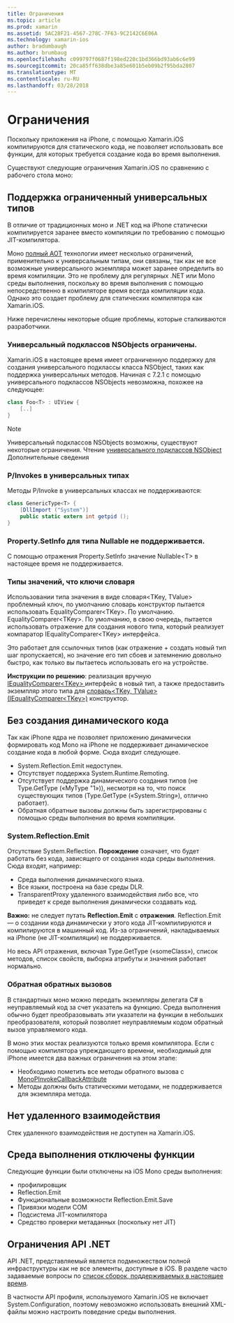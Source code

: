 ```yaml
---
title: Ограничения
ms.topic: article
ms.prod: xamarin
ms.assetid: 5AC28F21-4567-278C-7F63-9C2142C6E06A
ms.technology: xamarin-ios
author: bradumbaugh
ms.author: brumbaug
ms.openlocfilehash: c099797f0687f198ed220c1bd366bd93ab6c6e99
ms.sourcegitcommit: 20ca85ff638dbe3a85e601b5eb09b2f95bda2807
ms.translationtype: MT
ms.contentlocale: ru-RU
ms.lasthandoff: 03/28/2018
---
```

# <a name="limitations"></a>Ограничения

Поскольку приложения на iPhone, с помощью Xamarin.iOS компилируются для статического кода, не позволяет использовать все функции, для которых требуется создание кода во время выполнения.

Существуют следующие ограничения Xamarin.iOS по сравнению с рабочего стола моно:

 <a name="Limited_Generics_Support" />


## <a name="limited-generics-support"></a>Поддержка ограниченный универсальных типов

В отличие от традиционных моно и .NET код на iPhone статически компилируется заранее вместо компиляции по требованию с помощью JIT-компилятора.

Моно [полный AOT](http://www.mono-project.com/docs/advanced/aot/#full-aot) технологии имеет несколько ограничений, применительно к универсальным типам, они связаны, так как не все возможные универсального экземпляра может заранее определить во время компиляции. Это не проблему для регулярных .NET или Mono среды выполнения, поскольку во время выполнения с помощью непосредственно в компиляторе время всегда компиляции кода. Однако это создает проблему для статических компилятора как Xamarin.iOS.

Ниже перечислены некоторые общие проблемы, которые сталкиваются разработчики.

 <a name="Generic_Subclasses_of_NSObjects_are_limited" />


### <a name="generic-subclasses-of-nsobjects-are-limited"></a>Универсальный подклассов NSObjects ограничены.

Xamarin.iOS в настоящее время имеет ограниченную поддержку для создания универсального подклассы класса NSObject, таких как поддержка универсальных методов. Начиная с 7.2.1 с помощью универсального подклассов NSObjects невозможна, похожее на следующее:

```csharp
class Foo<T> : UIView {
    [..]
}
```

> [!NOTE]
> Универсальный подклассов NSObjects возможны, существуют некоторые ограничения. Чтение [универсального подклассов NSObject](~/ios/internals/api-design/nsobject-generics.md) Дополнительные сведения



### <a name="pinvokes-in-generic-types"></a>P/Invokes в универсальных типах

Методы P/Invoke в универсальных классах не поддерживаются:

```csharp
class GenericType<T> {
    [DllImport ("System")]
    public static extern int getpid ();
}
```

 <a name="Property.SetInfo_on_a_Nullable_Type_is_not_supported" />


### <a name="propertysetinfo-on-a-nullable-type-is-not-supported"></a>Property.SetInfo для типа Nullable не поддерживается.

С помощью отражения Property.SetInfo значение Nullable&lt;T&gt; в настоящее время не поддерживается.

 <a name="Value_types_as_Dictionary_Keys" />


### <a name="value-types-as-dictionary-keys"></a>Типы значений, что ключи словаря

Использовании типа значения в виде словаря&lt;TKey, TValue&gt; проблемный ключ, по умолчанию словарь конструктор пытается использовать EqualityComparer&lt;TKey&gt;. По умолчанию. EqualityComparer&lt;TKey&gt;. По умолчанию, в свою очередь, пытается использовать отражение для создания нового типа, который реализует компаратор IEqualityComparer&lt;TKey&gt; интерфейса.

Это работает для ссылочных типов (как отражение + создать новый тип шаг пропускается), но значение его тип сбоев и затемнению довольно быстро, как только вы пытаетесь использовать его на устройстве.

 **Инструкции по решению**: реализация вручную [IEqualityComparer&lt;TKey&gt; ](https://developer.xamarin.com/api/type/System.Collections.Generic.IEqualityComparer%601/) интерфейс в новый тип, а также предоставить экземпляр этого типа для [словарь&lt;TKey, TValue&gt; ](https://developer.xamarin.com/api/type/System.Collections.Generic.Dictionary%3CTKey,TValue%3E/) [(IEqualityComparer&lt;TKey&gt;)](https://developer.xamarin.com/api/type/System.Collections.Generic.IEqualityComparer%601/) конструктор.


 <a name="No_Dynamic_Code_Generation" />


## <a name="no-dynamic-code-generation"></a>Без создания динамического кода

Так как iPhone ядра не позволяет приложению динамически формировать код Mono на iPhone не поддерживает динамическое создание кода в любой форме. Сюда входит следующее.

-  System.Reflection.Emit недоступен.
-  Отсутствует поддержка System.Runtime.Remoting.
-  Отсутствует поддержка динамического создания типов (не Type.GetType («MyType "1»)), несмотря на то, что поиск существующих типов (Type.GetType («System.String»), отлично работает). 
-  Обратная обратные вызовы должны быть зарегистрированы с помощью среды выполнения во время компиляции.


 
 <a name="System.Reflection.Emit" />


### <a name="systemreflectionemit"></a>System.Reflection.Emit

Отсутствие System.Reflection. **Порождение** означает, что будет работать без кода, зависящего от создания кода среды выполнения. Сюда входят, например:

-  Среда выполнения динамического языка.
-  Все языки, построена на базе среды DLR.
-  TransparentProxy удаленного взаимодействия либо все, что приведет к среде выполнения динамически создавать код. 


 **Важно:** не следует путать **Reflection.Emit** с **отражения**. Reflection.Emit — о создании кода динамически у этого кода JIT-компилируются и компилируются в машинный код. Из-за ограничений, накладываемых на iPhone (не JIT-компиляции) не поддерживается.

Но весь API отражения, включая Type.GetType («someClass»), список методов, список свойств, выборка атрибуты и значения работает нормально.

 
 <a name="Reverse_Callbacks" />


### <a name="reverse-callbacks"></a>Обратная обратных вызовов

В стандартных моно можно передать экземпляры делегата C# в неуправляемый код за счет указатель на функцию. Среда выполнения обычно будет преобразовывать эти указатели на функции в небольших преобразователя, который позволяет неуправляемым кодом обратный вызов управляемого кода.

В моно этих мостах реализуются только время компилятора. Если с помощью компилятора упреждающего времени, необходимый для iPhone имеется два важных ограничения на этом этапе:

-  Необходимо пометить все методы обратного вызова с [MonoPInvokeCallbackAttribute](https://developer.xamarin.com/api/type/ObjCRuntime.MonoPInvokeCallbackAttribute) 
-  Методы должны быть статическими методами, не поддерживается для экземпляра метода. 
 
<a name="No_Remoting" />

## <a name="no-remoting"></a>Нет удаленного взаимодействия

Стек удаленного взаимодействия не доступен на Xamarin.iOS.


 <a name="Runtime_Disabled_Features" />


## <a name="runtime-disabled-features"></a>Среда выполнения отключены функции

Следующие функции были отключены на iOS Mono среды выполнения:

-  профилировщик
-  Reflection.Emit
-  Функциональные возможности Reflection.Emit.Save
-  Привязки модели COM
-  Подсистема JIT-компилятора
-  Средство проверки метаданных (поскольку нет JIT)


 <a name=".NET_API_Limitations" />


## <a name="net-api-limitations"></a>Ограничения API .NET

API .NET, представляемый является подмножеством полной инфраструктуры как не все элементы, доступные в iOS. В разделе часто задаваемые вопросы по [список сборок, поддерживаемых в настоящее время](~/cross-platform/internals/available-assemblies.md).



В частности API профиля, используемого Xamarin.iOS не включает System.Configuration, поэтому невозможно использовать внешний XML-файлы можно настроить поведение среды выполнения.
